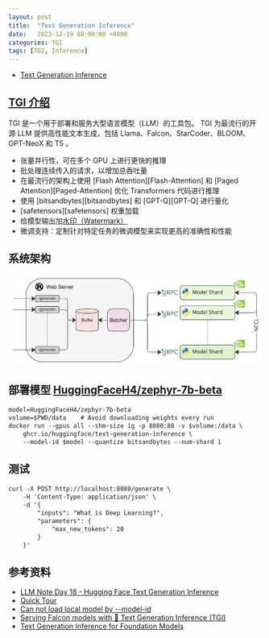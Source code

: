 ```yaml
---
layout: post
title:  "Text Generation Inference"
date:   2023-12-19 08:00:00 +0800
categories: TGI
tags: [TGI, Inference]
---
```


- [Text Generation Inference](https://github.com/huggingface/text-generation-inference)

## [TGI 介绍](https://huggingface.co/docs/text-generation-inference/index)
TGI 是一个用于部署和服务大型语言模型（LLM）的工具包。 TGI 为最流行的开源 LLM 提供高性能文本生成，包括 Llama、Falcon、StarCoder、BLOOM、GPT-NeoX 和 T5 。
- 张量并行性，可在多个 GPU 上进行更快的推理
- 批处理连续传入的请求，以增加总吞吐量
- 在最流行的架构上使用 [Flash Attention][Flash-Attention] 和 [Paged Attention][Paged-Attention] 优化 Transformers 代码进行推理
- 使用 [bitsandbytes][bitsandbytes] 和 [GPT-Q][GPT-Q] 进行量化
- [safetensors][safetensors] 权重加载
- 给模型输出加[水印（Watermark）](https://arxiv.org/abs/2301.10226)
- 微调支持：定制针对特定任务的微调模型来实现更高的准确性和性能

## 系统架构
![](/images/2023/TGI.png)

## 部署模型 [HuggingFaceH4/zephyr-7b-beta](https://huggingface.co/HuggingFaceH4/zephyr-7b-beta)
```shell
model=HuggingFaceH4/zephyr-7b-beta
volume=$PWD/data    # Avoid downloading weights every run
docker run --gpus all --shm-size 1g -p 8080:80 -v $volume:/data \
    ghcr.io/huggingface/text-generation-inference \
    --model-id $model --quantize bitsandbytes --num-shard 1
```

## 测试
```shell
curl -X POST http://localhost:8080/generate \
    -H 'Content-Type: application/json' \
    -d '{
        "inputs": "What is Deep Learning?",
        "parameters": {
            "max_new_tokens": 20
        }
    }'
```

## 参考资料
- [LLM Note Day 18 - Hugging Face Text Generation Inference](https://ithelp.ithome.com.tw/articles/10332065)
- [Quick Tour](https://huggingface.co/docs/text-generation-inference/main/en/quicktour)
- [Can not load local model by --model-id](https://github.com/huggingface/text-generation-inference/issues/245)
- [Serving Falcon models with 🤗 Text Generation Inference (TGI)](https://vilsonrodrigues.medium.com/serving-falcon-models-with-text-generation-inference-tgi-5f32005c663b)
- [Text Generation Inference for Foundation Models](https://heidloff.net/article/tgi-kserve/)
